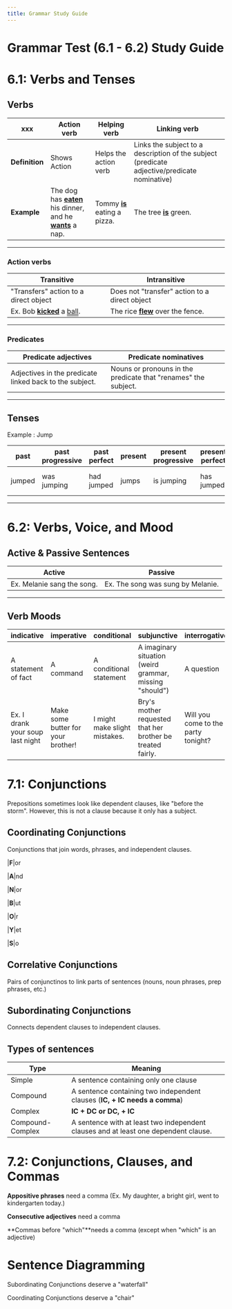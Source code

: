 ```yaml
---
title: Grammar Study Guide
---
```

<!-- Google tag (gtag.js) -->
<script async src="https://www.googletagmanager.com/gtag/js?id=G-0B2RL00V6Q"></script>
<script>
    window.dataLayer = window.dataLayer || [];
    function gtag(){dataLayer.push(arguments);}
    gtag('js', new Date());

    gtag('config', 'G-0B2RL00V6Q');
</script>

# Grammar Test (6.1 - 6.2) Study Guide

# 6.1: Verbs and Tenses

## Verbs

xxx | **Action verb** | **Helping verb** | **Linking verb**
--- | --- | --- | --- 
**Definition** | Shows Action | Helps the action verb | Links the subject to a description of the subject (predicate adjective/predicate nominative)
**Example** | The dog has **<u>eaten</u>** his dinner, and he **<u>wants</u>** a nap. | Tommy **<u>is</u>** eating a pizza. | The tree **<u>is</u>** green.

---

### Action verbs
 
Transitive | Intransitive
--- | ---
"Transfers" action to a direct object | Does not "transfer" action to a direct object
Ex. Bob **<u>kicked</u>** a <span style="text-decoration: underline double;">ball</span>. | The rice **<u>flew</u>** over the fence.

---

### Predicates
 
Predicate adjectives | Predicate nominatives
--- | ---
Adjectives in the predicate linked back to the subject. | Nouns or pronouns in the predicate that "renames" the subject.

---

## Tenses

Example : Jump

past | past progressive | past perfect | present | present progressive | present perfect | future | future progressive | future perfect
--- | --- | --- | --- | --- | --- | --- | --- | ---
jumped | was jumping | had jumped | jumps | is jumping | has jumped | will jump | will be jumping | will have jumped

---

# 6.2: Verbs, Voice, and Mood

## Active & Passive Sentences

Active | Passive
--- | ---
Ex. Melanie sang the song. | Ex. The song was sung by Melanie.

---

## Verb Moods

indicative | imperative | conditional | subjunctive | interrogative
--- | --- | --- | --- | ---
A statement of fact | A command | A conditional statement | A imaginary situation (weird grammar, missing "should") | A question
Ex. I drank your soup last night | Make some butter for your brother! | I might make slight mistakes. | Bry's mother requested that her brother be treated fairly. | Will you come to the party tonight?

# 7.1: Conjunctions

Prepositions sometimes look like dependent clauses, like "before the storm". However, this is not a clause because it only has a subject.
## Coordinating Conjunctions

Conjunctions that join words, phrases, and independent clauses.

|**F**|or

|**A**|nd

|**N**|or

|**B**|ut

|**O**|r

|**Y**|et

|**S**|o

## Correlative Conjunctions

Pairs of conjunctinos to link parts of sentences (nouns, noun phrases, prep phrases, etc.)

## Subordinating Conjunctions

Connects dependent clauses to independent clauses.

## Types of sentences

Type | Meaning
--- | ---
Simple | A sentence containing only one clause
Compound | A sentence containing two independent clauses (**IC, + IC needs a comma**)
Complex | **IC + DC or DC, + IC**
Compound-Complex | A sentence with at least two independent clauses and at least one dependent clause.

# 7.2: Conjunctions, Clauses, and Commas

**Appositive phrases** need a comma (Ex. My daughter, a bright girl, went to kindergarten today.)

**Consecutive adjectives** need a comma

**Commas before "which"**needs a comma (except when "which" is an adjective)

# Sentence Diagramming

Subordinating Conjunctions deserve a "waterfall"

Coordinating Conjunctions deserve a "chair"